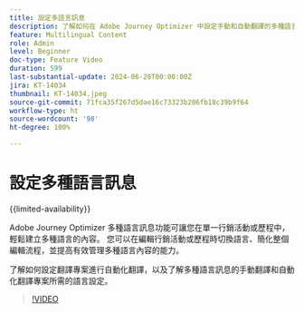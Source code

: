```yaml
---
title: 設定多語言訊息
description: 了解如何在 Adobe Journey Optimizer 中設定手動和自動翻譯的多種語言訊息。  
feature: Multilingual Content
role: Admin
level: Beginner
doc-type: Feature Video
duration: 599
last-substantial-update: 2024-06-28T00:00:00Z
jira: KT-14034
thumbnail: KT-14034.jpeg
source-git-commit: 71fca35f267d5dae16c73323b206fb18c39b9f64
workflow-type: ht
source-wordcount: '98'
ht-degree: 100%

---
```



# 設定多種語言訊息

{{limited-availability}}

Adobe Journey Optimizer 多種語言訊息功能可讓您在單一行銷活動或歷程中，輕鬆建立多種語言的內容。 您可以在編輯行銷活動或歷程時切換語言、簡化整個編輯流程，並提高有效管理多種語言內容的能力。

了解如何設定翻譯專案進行自動化翻譯，以及了解多種語言訊息的手動翻譯和自動化翻譯專案所需的語言設定。
  
>[!VIDEO](https://video.tv.adobe.com/v/3430661/?learn=on)
